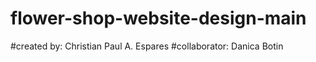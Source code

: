 # flower-shop-website-design-main
#created by: Christian Paul A. Espares
#collaborator: Danica Botin
